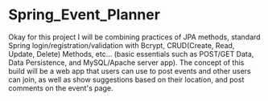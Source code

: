# Spring_Event_Planner
Okay for this project I will be combining practices of JPA methods, standard Spring login/registration/validation with Bcrypt, CRUD(Create, Read, Update, Delete) Methods, etc... (basic essentials such as POST/GET Data, Data Persistence, and MySQL/Apache server app). The concept of this build will be a web app that users can use to post events and other users can join, as well as show suggestions based on their location, and post comments on the event's page.
